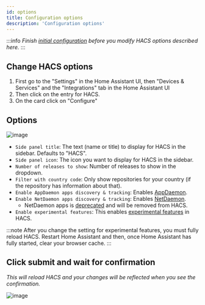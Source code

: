 ```yaml
---
id: options
title: Configuration options
description: 'Configuration options'
---
```


:::info
_Finish [initial configuration](/docs/configuration/basic) before you modify HACS options described here._
:::

## Change HACS options

1. First go to the "Settings" in the Home Assistant UI, then "Devices & Services" and the "Integrations" tab in the Home Assistant UI
1. Then click on the entry for HACS.
1. On the card click on "Configure"

## Options

![image](/img/option3.png)

- `Side panel title`: The text (name or title) to display for HACS in the sidebar. Defaults to "HACS".
- `Side panel icon`: The icon you want to display for HACS in the sidebar.
- `Number of releases to show`: Number of releases to show in the dropdown.
- `Filter with country code`: Only show repositories for your country (if the repository has information about that).
- `Enable AppDaemon apps discovery & tracking`: Enables [AppDaemon](/docs/categories/appdaemon_apps).
- `Enable NetDaemon apps discovery & tracking`: Enables [NetDaemon](/docs/categories/netdaemon_apps).
  - NetDaemon apps is [deprecated](/docs/categories/netdaemon_apps#deprecation-notice) and will be removed from HACS.
- `Enable experimental features`: This enables [experimental features](https://experimental.hacs.xyz/) in HACS.

:::note
After you change the setting for experimental features, you must fully reload HACS. Restart Home Assistant and then, once Home Assistant has fully started, clear your browser cache.
:::

## Click submit and wait for confirmation

_This will reload HACS and your changes will be reflected when you see the confirmation._

![image](/img/option4.png)
